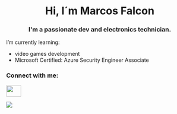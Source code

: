 <h1 align="center">Hi, I´m Marcos Falcon</h1>
<h3 align="center">I'm a passionate dev and electronics technician.</h3>

I’m currently learning:
- video games development
- Microsoft Certified: Azure Security Engineer Associate
<h3 align="left">Connect with me:</h3>
<a href="https://www.instagram.com/marcosfenix343/" target="blank"><img align="center" src="https://raw.githubusercontent.com/rahuldkjain/github-profile-readme-generator/master/src/images/icons/Social/instagram.svg"  height="30" width="40" /></a>

<p><img align="left" src="https://github-readme-stats.vercel.app/api/top-langs?username=MarcosFalcon343&show_icons=true&locale=en&layout=compact"  /></p>
